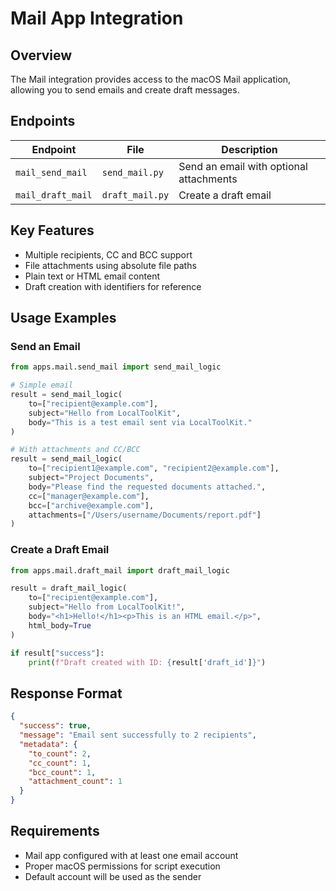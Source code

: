 # Mail App Integration

## Overview

The Mail integration provides access to the macOS Mail application, allowing you to send emails and create draft messages.

## Endpoints

| Endpoint          | File            | Description                             |
| ----------------- | --------------- | --------------------------------------- |
| `mail_send_mail`  | `send_mail.py`  | Send an email with optional attachments |
| `mail_draft_mail` | `draft_mail.py` | Create a draft email                    |

## Key Features

- Multiple recipients, CC and BCC support
- File attachments using absolute file paths
- Plain text or HTML email content
- Draft creation with identifiers for reference

## Usage Examples

### Send an Email

```python
from apps.mail.send_mail import send_mail_logic

# Simple email
result = send_mail_logic(
    to=["recipient@example.com"],
    subject="Hello from LocalToolKit",
    body="This is a test email sent via LocalToolKit."
)

# With attachments and CC/BCC
result = send_mail_logic(
    to=["recipient1@example.com", "recipient2@example.com"],
    subject="Project Documents",
    body="Please find the requested documents attached.",
    cc=["manager@example.com"],
    bcc=["archive@example.com"],
    attachments=["/Users/username/Documents/report.pdf"]
)
```

### Create a Draft Email

```python
from apps.mail.draft_mail import draft_mail_logic

result = draft_mail_logic(
    to=["recipient@example.com"],
    subject="Hello from LocalToolKit!",
    body="<h1>Hello!</h1><p>This is an HTML email.</p>",
    html_body=True
)

if result["success"]:
    print(f"Draft created with ID: {result['draft_id']}")
```

## Response Format

```json
{
  "success": true,
  "message": "Email sent successfully to 2 recipients",
  "metadata": {
    "to_count": 2,
    "cc_count": 1,
    "bcc_count": 1,
    "attachment_count": 1
  }
}
```

## Requirements

- Mail app configured with at least one email account
- Proper macOS permissions for script execution
- Default account will be used as the sender

